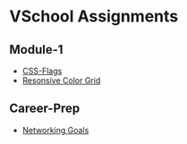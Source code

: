 # VSchool Assignments

## Module-1

- [CSS-Flags](https://github.com/dholland/vschool-assignments/tree/master/module-1/01_css-flags)
- [Resonsive Color Grid](https://github.com/dholland/vschool-assignments/tree/master/01_module-1/02_responsive-color-grid)

## Career-Prep

- [Networking Goals](https://github.com/dholland/vschool-assignments/blob/master/09_Module%20Career/networking-goals.md)
